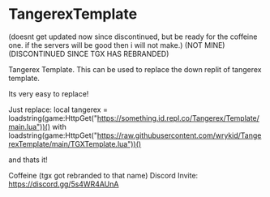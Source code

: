 # TangerexTemplate
(doesnt get updated now since discontinued, but be ready for the coffeine one. if the servers will be good then i will not make.)
(NOT MINE)
(DISCONTINUED SINCE TGX HAS REBRANDED)

Tangerex Template.
This can be used to replace the down replit of tangerex template.

Its very easy to replace!

Just replace: local tangerex = loadstring(game:HttpGet("https://something.id.repl.co/Tangerex/Template/main.lua"))() with    loadstring(game:HttpGet("https://raw.githubusercontent.com/wrykid/TangerexTemplate/main/TGXTemplate.lua"))()

and thats it!

Coffeine (tgx got rebranded to that name) Discord Invite: https://discord.gg/5s4WR4AUnA
